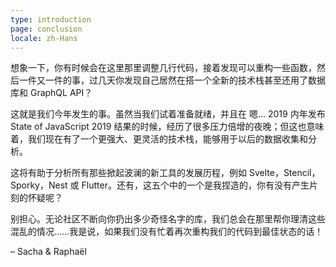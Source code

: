 ```yaml
---
type: introduction
page: conclusion
locale: zh-Hans
---
```


想象一下，你有时候会在这里那里调整几行代码，接着发现可以重构一些函数，然后一件又一件的事，过几天你发现自己居然在搭一个全新的技术栈甚至还用了数据库和 GraphQL API？

这就是我们今年发生的事。虽然当我们试着准备就绪，并且在 嗯… 2019 内年发布 State of JavaScript 2019 结果的时候，经历了很多压力倍增的夜晚；但这也意味着，我们现在有了一个更强大、更灵活的技术栈，能够用于以后的数据收集和分析。

这将有助于分析所有那些掀起波澜的新工具的发展历程，例如 Svelte，Stencil，Sporky，Nest 或 Flutter。还有，这五个中的一个是我捏造的，你有没有产生片刻的怀疑呢？

别担心。无论社区不断向你扔出多少奇怪名字的库，我们总会在那里帮你理清这些混乱的情况……我是说，如果我们没有忙着再次重构我们的代码到最佳状态的话！

<span class="conclusion__byline">– Sacha & Raphaël</span>